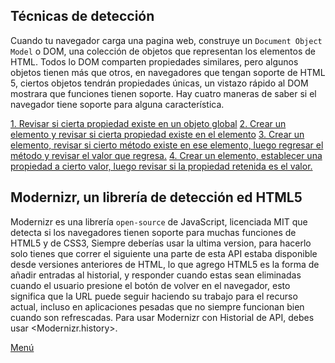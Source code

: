 ## Técnicas de detección

Cuando tu navegador carga una pagina web, construye un `Document Object Model` o DOM, una colección de objetos que representan los elementos de HTML.
Todos lo DOM comparten propiedades similares, pero algunos objetos tienen más que otros, en navegadores que tengan soporte de HTML 5, ciertos objetos tendrán propiedades únicas, un vistazo rápido al DOM mostrara que funciones tienen soporte.
Hay cuatro maneras de saber si el navegador tiene soporte para alguna característica.

[1. Revisar si cierta propiedad existe en un objeto global](https://github.com/IIKUYY/HTML5/tree/main/Ch2/Metodos/Metodo1)
[2. Crear un elemento y revisar si cierta propiedad existe en el elemento](https://github.com/IIKUYY/HTML5/tree/main/Ch2/Metodos/Metodo2)
[3. Crear un elemento, revisar si cierto método existe en ese elemento, luego regresar el método y revisar el valor que regresa.](https://github.com/IIKUYY/HTML5/tree/main/Ch2/Metodos/Metodo3)
[4. Crear un elemento, establecer una propiedad a cierto valor, luego revisar si la propiedad retenida es el valor.](https://github.com/IIKUYY/HTML5/tree/main/Ch2/Metodos/Metodo4)

## Modernizr, un librería de detección ed HTML5

Modernizr es una librería `open-source` de JavaScript, licenciada MIT que detecta si los navegadores tienen soporte para muchas funciones de HTML5 y de CSS3, Siempre deberías usar la ultima version, para hacerlo solo tienes que correr el siguiente <script>

```
<!DOCTYPE html>
<html>
<head>
  <meta charset="utf-8">
  <title>Dive Into HTML5</title>
  <script src="modernizr.min.js"></script>
</head>
<body>
  ...
</body>
</html>
```

Con esto Modernizr corre automáticamente, no tienes que usar una función, y cuando lo hace crea un objeto global llamado Modernizr, este contiene un set de propiedades `Boolean` por cada característica que puede detectar.

## Canvas

HTML5 define el elemento <canvas> como un lienzo de mapa de bits dependiente de la resolución que se puede utilizar para `render` gráficos, gráficos de juegos u otras imágenes visuales sobre la marcha.
Este es un rectángulo en tu pagina, en donde puedes usar JavaScript para dibujar lo que quieras, HTML5 define una serie de funciones (`Canvas API`) para dibujar formas, definer caminos, crear gradientes y aplicar transformaciones.
Para usar Modernizr con canvas, debes usar <Modernizr.canvas>.

## Canvas de texto

Incluso si el navegador tiene soporte para el API de canvas, no es seguro que lo tenga para el API de canvas de texto, esto es porque esta función se creo después, por lo que muchos navegadores no la han incluido.
Para usar Modernizr con canvas text, debes usar <Modernizr.canvastext>.

## Video

HTML5 definió un nuevo elemento llamado <video>, este sirve para colocar videos en tu pagina web, esto solía ser imposible sin `plugins` de terceros.
El elemento <video> esta diseñado para ser usable sin `scripts` de detección, puedes especificar varios archivos de video, y los navegadores que tengan soporte de HTML5 va a escoger uno basado en que formatos puede usar.
Los navegadores que no tengan soporte para HTML5 simplemente ignoraran el elemento <video>, puedes usar esto a tu favor para poder hacer que un `plugin` de un tercero los reproduzca, Kroc Carmen, diseño una solución llamada [Video for Everybody!](https://camendesign.com/code/video_for_everybody), en donde usa HTML5 donde sea posible, pero donde no, utiliza `QuickTime` o `Flash`, esta solución no utiliza JavaScript y funciona prácticamente en cualquier navegador.
Para usar Modernizr con video, debes usar <Modernizr.video>.

## Formatos de Video

Los textos están escritos en algo llamado `codec` este es por decir un "lenguaje" que utiliza el navegador para entender el texto, este es un algoritmo que encripta el mensaje, hay docenas de codecs, ¿Como saber cual usar?, por desgracia, no hay un formato que sea compatible con todos los navegadores, pero se reducen a dos opciones, la primera es de paga, pero sirve en `Safari`, este es h264, y uno gratuito, que se llama ogg.
Para usar Modernizr con formatos de video, debes usar <Modernizr.video.webm>.

## Almacenamiento Local

`HTML5 Storage` provee una forma para que los sitios web guarden información en tu computadora, y la usa después, el concepto es similar a las `Cookies`, pero esta diseñado para cantidades más grandes de información, las `Cookies` están limitadas en tamaño y tu navegador las manda de regreso al servidor cada vez que pide la pagina, lo que hace que se pierda tiempo, mientras tanto `HTML5 Storage` guarda la información en tu computadora lo que hace que sea más eficiente.
Para usar Modernizr con almacenamiento local, debes usar <Modernizr.localstorage>.

## Trabajadores web

Los trabajadores web proveen un estándar de la forma en la que las paginas corren JavaScript en el fondo, con los trabajadores web puedes crear varios "hilos", que trabajen al mismo tiempo (dependiendo de la capacidad de tu computadora), estos pueden usar desde cálculos complejos hasta acceder al almacenamiento local.
Para usar Modernizr con trabajadores web, debes usar <Modernizr.webworkers>.

## Aplicaciones web Offline

Leyendo las paginas web estáticas `offline` es fácil: te conectas a internet, cargas la pagina, te desconectas de internet, y ya puedes leer la pagina a tu ritmo, pero, ¿Qué pasa con las aplicaciones web?.
Las aplicaciones web inician como aplicaciones web `online`, la primera vez que visites una aplicación web `offline`, la pagina le dice al navegador cuales son los archivos que necesita descargar, una vez que los descargue, puedes volver a visitar esa pagina incluso si no tienes acceso a internet, una vez regrese el internet, puedes subir los cambios al servidor remoto.
Para usar Modernizr con aplicaciones offline, debes usar <Modernizr.applicationcache>.

## Geo-localización

La geo-localización es saber en que parte del mundo te encuentras, hay varias formas de saberlo, la dirección IP, tu `wireless network connection` o un GPS dedicado basado en satélites.
Para usar Modernizr con geo-localización, debes usar <Modernizr.geolocation>.

## Tipos de inputs

Al crear formularios, tienes que usar <input>, hay bastantes, unos ejemplos son:

1. <input type="search"> Para buscadores
2. <input type="number"> Para lista desplegables
3. <input type="range"> Para barras deslizantes
4. <input type="color"> Para seleccionadores de color
5. <input type="tel"> Para números telefónicos
6. <input type="url"> Para direcciones web
7. <input type="email"> Para direcciones de correos
8. <input type="date"> Para seleccionadores de calendario
9. <input type="month"> Para meses
10. <input type="week"> Para semanas
11. <input type="time"> Para marcas de tiempo
12. <input type="datetime"> Para marcas especificas de tiempo (Fecha+hora)
13. <input type="datetime-local"> Para fecha y hora local

Para usar Modernizr con tipos de inputs, debes usar <Modernizr.inputtypes.date>.

## Texto Placeholder

Aparte de los nuevos `inputs` en HTML5, este incluyo varios pequeños cambios formatos existentes, una de estas mejoras fue capacidad de colocar un texto `placeholder`, este se muestra dentro del campo a llenar, siempre y cuando este vació y no este resaltado, en el momento en el que des click en la casilla, este texto desaparee.
Para usar Modernizr con placeholders, debes usar <Modernizr.input.placeholder>.

## Form Autofocus

Los sitios web pueden usar JavaScript para enfocar automáticamente el primer campo de entrada de un formulario web, Si bien esto es conveniente para la mayoría de las personas, puede resultar molesto para los usuarios avanzados o personas con necesidades especiales. Si presionas la barra espaciadora esperando desplazar la página, esta no se desplazará porque el enfoque ya está en un campo de entrada de formulario.
Para resolver este problema, HTML5 introduce un atributo autofocus en todos los controles de formulario web. El atributo autofocus hace exactamente lo que dice: mueve el enfoque a un campo de entrada específico. Pero como es solo un marcado en lugar de un script, el comportamiento será consistente en todos los sitios web. Además, los fabricantes de navegadores (o los autores de extensiones) pueden ofrecer a los usuarios una forma de desactivar el comportamiento de enfoque automático. 
Para usar Modernizr con autofocus, debes usar <Modernizr.input.autofocus>.

## MicroData

Es una forma estandarizada de proporcionar semántica adicional en tus páginas web, Los navegadores, extensiones de navegador y motores de búsqueda pueden convertir tu marcado de `Microdata` HTML5 en una vCard, un formato estándar para compartir información de contacto. También puedes definir tus propias vocabularios de `Microdata`.
No hay ningún problema en incluir marcado de `Microdata` en tus páginas web. No es más que unos pocos atributos bien ubicados, y los motores de búsqueda que no entienden los atributos de `Microdata` simplemente los ignorarán. Sin embargo, si necesitas acceder o manipular `Microdata` a través del DOM, deberás verificar si el navegador admite la API de DOM de `Microdata`.
Modernizr aun no tiene soporte para esta API

## Historial de API

Esta es una forma estandarizada de manipular el navegador a través de <script></script> una parte de esta API estaba disponible desde versiones anteriores de HTML, lo que agrego HTML5 es la forma de añadir entradas al historial, y responder cuando estas sean eliminadas cuando el usuario presione el botón de volver en el navegador, esto significa que la URL puede seguir haciendo su trabajo para el recurso actual, incluso en aplicaciones pesadas que no siempre funcionan bien cuando son refrescadas.
Para usar Modernizr con Historial de API, debes usar <Modernizr.history>.

[Menú](https://github.com/IIKUYY/HTML5/tree/main/README.md)